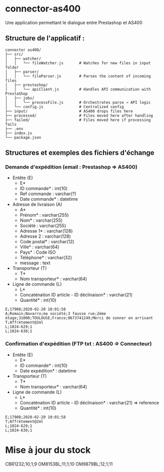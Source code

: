 # connector-as400
Une application permettant le dialogue entre Prestashop et AS400


## Structure de l'applicatif :
```
connector as400/
├── src/
│   ├── watcher/
│   │   └── fileWatcher.js       # Watches for new files in input folder
│   ├── parser/
│   │   └── fileParser.js        # Parses the content of incoming files
│   ├── prestashop/
│   │   └── apiClient.js         # Handles API communication with PrestaShop
│   ├── jobs/
│   │   └── processFile.js       # Orchestrates parse → API logic
│   └── config.js                # Centralized config
├── input/                       # AS400 drops files here
├── processed/                   # Files moved here after handling
├── failed/                      # Files moved here if processing fails
├── .env
├── index.js
└── package.json
```

## Structures et exemples des fichiers d'échange
### Demande d'expédition (email : Prestashop => AS400) 
- Entête (E)
  - E*
  - ID commande* : int(10) 
  - Ref commande : varchar(?)
  - Date commande* : datetime
- Adresse de livraison (A)
  - A*
  - Prénom* : varchar(255)
  - Nom* : varchar(255)
  - Société : varchar(255)
  - Adresse 1* : varchar(128) 
  - Adresse 2 : varchar(128) 
  - Code postal* : varchar(12) 
  - Ville* : varchar(64) 
  - Pays* : Code ISO
  - Téléphone* : varchar(32) 
  - message : text
- Transporteur (T)
  - T*
  - Nom transporteur* : varchar(64) 
- Ligne de commande (L)
  - L*
  - Concaténation ID article - ID déclinaison* : varchar(21)
  - Quantité* : int(10) 
```
E;17908;2020-02-20 10:01:58
A;Romain;Navarro;ma société;3 fausse rue;2ème étage;31000;TOULOUSE;France;0673741249;Merci de sonner en arrivant
T;Affrètement@2ml
L;1024-629;1
L;1024-630;1
```
### Confirmation d'expédition (FTP txt : AS400 => Connecteur)
- Entête (E)
  - E*
  - ID commande* : int(10) 
  - Date expédition* : datetime
- Transporteur (T)
  - T*
  - Nom transporteur* : varchar(64)
- Ligne de commande (L)
  - L*
  - Concaténation ID article - ID déclinaison* : varchar(21) => reference
  - Quantité* : int(10) 
```
E;17908;2020-02-20 10:01:58
T;Affrètement@2ml
L;1024-629;1
L;1024-630;1
```
# Mise à jour du stock
CBR1232;10;1;9
OM8153BL;11;1;10
OM9879BL;12;1;11